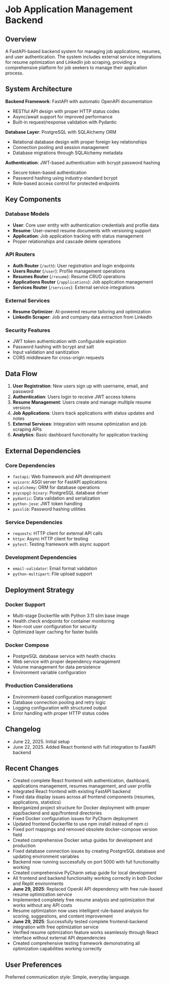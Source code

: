 # Job Application Management Backend

## Overview

A FastAPI-based backend system for managing job applications, resumes, and user authentication. The system includes external service integrations for resume optimization and LinkedIn job scraping, providing a comprehensive platform for job seekers to manage their application process.

## System Architecture

**Backend Framework**: FastAPI with automatic OpenAPI documentation
- RESTful API design with proper HTTP status codes
- Async/await support for improved performance
- Built-in request/response validation with Pydantic

**Database Layer**: PostgreSQL with SQLAlchemy ORM
- Relational database design with proper foreign key relationships
- Connection pooling and session management
- Database migrations through SQLAlchemy metadata

**Authentication**: JWT-based authentication with bcrypt password hashing
- Secure token-based authentication
- Password hashing using industry-standard bcrypt
- Role-based access control for protected endpoints

## Key Components

### Database Models
- **User**: Core user entity with authentication credentials and profile data
- **Resume**: User-owned resume documents with versioning support
- **Application**: Job application tracking with status management
- Proper relationships and cascade delete operations

### API Routers
- **Auth Router** (`/auth`): User registration and login endpoints
- **Users Router** (`/user`): Profile management operations
- **Resumes Router** (`/resume`): Resume CRUD operations
- **Applications Router** (`/applications`): Job application management
- **Services Router** (`/services`): External service integrations

### External Services
- **Resume Optimizer**: AI-powered resume tailoring and optimization
- **LinkedIn Scraper**: Job and company data extraction from LinkedIn

### Security Features
- JWT token authentication with configurable expiration
- Password hashing with bcrypt and salt
- Input validation and sanitization
- CORS middleware for cross-origin requests

## Data Flow

1. **User Registration**: New users sign up with username, email, and password
2. **Authentication**: Users login to receive JWT access tokens
3. **Resume Management**: Users create and manage multiple resume versions
4. **Job Applications**: Users track applications with status updates and notes
5. **External Services**: Integration with resume optimization and job scraping APIs
6. **Analytics**: Basic dashboard functionality for application tracking

## External Dependencies

### Core Dependencies
- `fastapi`: Web framework and API development
- `uvicorn`: ASGI server for FastAPI applications
- `sqlalchemy`: ORM for database operations
- `psycopg2-binary`: PostgreSQL database driver
- `pydantic`: Data validation and serialization
- `python-jose`: JWT token handling
- `passlib`: Password hashing utilities

### Service Dependencies
- `requests`: HTTP client for external API calls
- `httpx`: Async HTTP client for testing
- `pytest`: Testing framework with async support

### Development Dependencies
- `email-validator`: Email format validation
- `python-multipart`: File upload support

## Deployment Strategy

### Docker Support
- Multi-stage Dockerfile with Python 3.11 slim base image
- Health check endpoints for container monitoring
- Non-root user configuration for security
- Optimized layer caching for faster builds

### Docker Compose
- PostgreSQL database service with health checks
- Web service with proper dependency management
- Volume management for data persistence
- Environment variable configuration

### Production Considerations
- Environment-based configuration management
- Database connection pooling and retry logic
- Logging configuration with structured output
- Error handling with proper HTTP status codes

## Changelog
- June 22, 2025. Initial setup
- June 22, 2025. Added React frontend with full integration to FastAPI backend

## Recent Changes
- Created complete React frontend with authentication, dashboard, applications management, resumes management, and user profile
- Integrated React frontend with existing FastAPI backend
- Fixed data display issues across all frontend components (resumes, applications, statistics)
- Reorganized project structure for Docker deployment with proper app/backend and app/frontend directories
- Fixed Docker configuration issues for PyCharm deployment
- Updated frontend Dockerfile to use npm install instead of npm ci
- Fixed port mappings and removed obsolete docker-compose version field
- Created comprehensive Docker setup guides for development and production
- Fixed database connection issues by creating PostgreSQL database and updating environment variables
- Backend now running successfully on port 5000 with full functionality working
- Created comprehensive PyCharm setup guide for local development
- All frontend and backend functionality working correctly in both Docker and Replit environments
- **June 29, 2025**: Replaced OpenAI API dependency with free rule-based resume optimization service
- Implemented completely free resume analysis and optimization that works without any API costs
- Resume optimization now uses intelligent rule-based analysis for scoring, suggestions, and content improvement
- **June 29, 2025**: Successfully tested complete frontend-backend integration with free optimization service
- Verified resume optimization feature works seamlessly through React interface without external API dependencies
- Created comprehensive testing framework demonstrating all optimization capabilities working correctly

## User Preferences

Preferred communication style: Simple, everyday language.